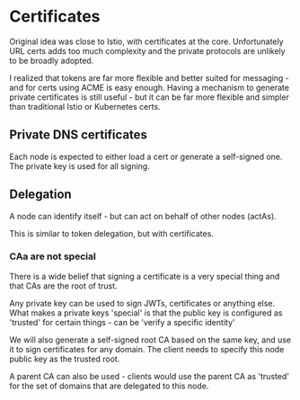 # Certificates

Original idea was close to Istio, with certificates at the core. 
Unfortunately URL certs adds too much complexity and the private protocols
are unlikely to be broadly adopted.

I realized that tokens are far more flexible and better suited for messaging - and for certs using ACME is easy enough. Having a 
mechanism to generate private certificates is still useful - but 
it can be far more flexible and simpler than traditional Istio
or Kubernetes certs.


## Private DNS certificates

Each node is expected to either load a cert or generate a self-signed
one. The private key is used for all signing.

## Delegation

A node can identify itself - but can act on behalf of other nodes (actAs).

This is similar to token delegation, but with certificates.


### CAa are not special

There is a wide belief that signing a certificate is a very special thing
and that CAs are the root of trust. 

Any private key can be used to sign JWTs, certificates or anything else.
What makes a private keys 'special' is that the public key is configured
as 'trusted' for certain things - can be 'verify a specific identity'



We will also generate a self-signed root CA based on the same key, and
use it to sign certificates for any domain. The client needs to specify
this node public key as the trusted root.

A parent CA can also be used - clients would use the parent CA as 'trusted'
for the set of domains that are delegated to this node.
